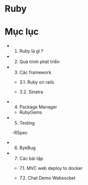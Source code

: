 Ruby
==================================

# Mục lục
   
   - 1. Ruby là gì ?

   - 2. Quá trình phát triển

   - 3. Các framework

      - 3.1. Ruby on rails

      - 3.2. Sinatra

   - 4. Package Manager
    
      - RubyGems

   - 5. Testing
      
      -RSpec
   
   - 6. ByeBug

   - 7. Các bài tập

       - 7.1. MVC web deploy to docker

       - 7.2. Chat Demo Websocket